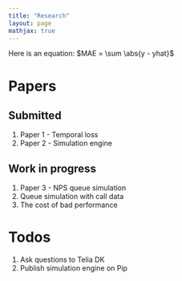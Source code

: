```yaml
---
title: "Research"
layout: page
mathjax: true
---
```


Here is an equation:
$MAE = \sum \abs{y - yhat}$

# Papers

## Submitted
1. Paper 1 - Temporal loss
2. Paper 2 - Simulation engine

## Work in progress
1. Paper 3 - NPS queue simulation
2. Queue simulation with call data
3. The cost of bad performance

# Todos
1. Ask questions to Telia DK
2. Publish simulation engine on Pip
